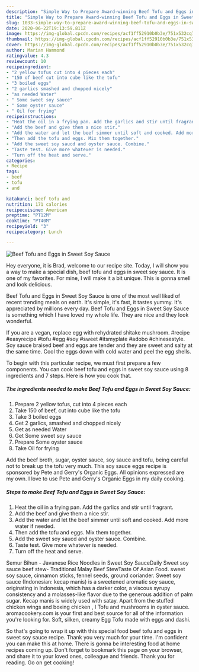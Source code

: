 ```yaml
---
description: "Simple Way to Prepare Award-winning Beef Tofu and Eggs in Sweet Soy Sauce"
title: "Simple Way to Prepare Award-winning Beef Tofu and Eggs in Sweet Soy Sauce"
slug: 1033-simple-way-to-prepare-award-winning-beef-tofu-and-eggs-in-sweet-soy-sauce
date: 2020-06-22T19:13:59.811Z
image: https://img-global.cpcdn.com/recipes/acf1ff52910b0b3e/751x532cq70/beef-tofu-and-eggs-in-sweet-soy-sauce-recipe-main-photo.jpg
thumbnail: https://img-global.cpcdn.com/recipes/acf1ff52910b0b3e/751x532cq70/beef-tofu-and-eggs-in-sweet-soy-sauce-recipe-main-photo.jpg
cover: https://img-global.cpcdn.com/recipes/acf1ff52910b0b3e/751x532cq70/beef-tofu-and-eggs-in-sweet-soy-sauce-recipe-main-photo.jpg
author: Marian Hammond
ratingvalue: 4.3
reviewcount: 10
recipeingredient:
- "2 yellow tofus cut into 4 pieces each"
- "150 of beef cut into cube like the tofu"
- "3 boiled eggs"
- "2 garlics smashed and chopped nicely"
- "as needed Water"
- " Some sweet soy sauce"
- " Some oyster sauce"
- " Oil for frying"
recipeinstructions:
- "Heat the oil in a frying pan. Add the garlics and stir until fragrant."
- "Add the beef and give them a nice stir."
- "Add the water and let the beef simmer until soft and cooked. Add more water if needed."
- "Then add the tofu and eggs. Mix them together."
- "Add the sweet soy saucd and oyster sauce. Combine."
- "Taste test. Give more whatever is needed."
- "Turn off the heat and serve."
categories:
- Recipe
tags:
- beef
- tofu
- and

katakunci: beef tofu and 
nutrition: 171 calories
recipecuisine: American
preptime: "PT12M"
cooktime: "PT40M"
recipeyield: "3"
recipecategory: Lunch

---
```



![Beef Tofu and Eggs in Sweet Soy Sauce](https://img-global.cpcdn.com/recipes/acf1ff52910b0b3e/751x532cq70/beef-tofu-and-eggs-in-sweet-soy-sauce-recipe-main-photo.jpg)

Hey everyone, it is Brad, welcome to our recipe site. Today, I will show you a way to make a special dish, beef tofu and eggs in sweet soy sauce. It is one of my favorites. For mine, I will make it a bit unique. This is gonna smell and look delicious.

Beef Tofu and Eggs in Sweet Soy Sauce is one of the most well liked of recent trending meals on earth. It's simple, it's fast, it tastes yummy. It's appreciated by millions every day. Beef Tofu and Eggs in Sweet Soy Sauce is something which I have loved my whole life. They are nice and they look wonderful.

If you are a vegan, replace egg with rehydrated shitake mushroom. #recipe #easyrecipe #tofu #egg #soy #sweet #itsmyplate #adobo #chinesestyle. Soy sauce braised beef and eggs are tender and they are sweet and salty at the same time. Cool the eggs down with cold water and peel the egg shells.


To begin with this particular recipe, we must first prepare a few components. You can cook beef tofu and eggs in sweet soy sauce using 8 ingredients and 7 steps. Here is how you cook that.

<!--inarticleads1-->

##### The ingredients needed to make Beef Tofu and Eggs in Sweet Soy Sauce:

1. Prepare 2 yellow tofus, cut into 4 pieces each
1. Take 150 of beef, cut into cube like the tofu
1. Take 3 boiled eggs
1. Get 2 garlics, smashed and chopped nicely
1. Get as needed Water
1. Get  Some sweet soy sauce
1. Prepare  Some oyster sauce
1. Take  Oil for frying


Add the beef broth, sugar, oyster sauce, soy sauce and tofu, being careful not to break up the tofu very much. This soy sauce eggs recipe is sponsored by Pete and Gerry&#39;s Organic Eggs. All opinions expressed are my own. I love to use Pete and Gerry&#39;s Organic Eggs in my daily cooking. 

<!--inarticleads2-->

##### Steps to make Beef Tofu and Eggs in Sweet Soy Sauce:

1. Heat the oil in a frying pan. Add the garlics and stir until fragrant.
1. Add the beef and give them a nice stir.
1. Add the water and let the beef simmer until soft and cooked. Add more water if needed.
1. Then add the tofu and eggs. Mix them together.
1. Add the sweet soy saucd and oyster sauce. Combine.
1. Taste test. Give more whatever is needed.
1. Turn off the heat and serve.


Semur Bihun - Javanese Rice Noodles in Sweet Soy SauceDaily Sweet soy sauce beef stew- Traditional Malay Beef StewTaste Of Asian Food. sweet soy sauce, cinnamon sticks, fennel seeds, ground coriander. Sweet soy sauce (Indonesian: kecap manis) is a sweetened aromatic soy sauce, originating in Indonesia, which has a darker color, a viscous syrupy consistency and a molasses-like flavor due to the generous addition of palm sugar. Kecap manis is widely used with satay. Apart from the stuffed chicken wings and boxing chicken , I Tofu and mushrooms in oyster sauce. aromacookery.com is your first and best source for all of the information you&#39;re looking for. Soft, silken, creamy Egg Tofu made with eggs and dashi. 

So that's going to wrap it up with this special food beef tofu and eggs in sweet soy sauce recipe. Thank you very much for your time. I'm confident you can make this at home. There is gonna be interesting food at home recipes coming up. Don't forget to bookmark this page on your browser, and share it to your loved ones, colleague and friends. Thank you for reading. Go on get cooking!
